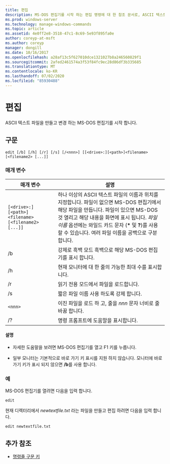 ```yaml
---
title: 편집
description: MS-DOS 편집기를 시작 하는 편집 명령에 대 한 참조 문서로, ASCII 텍스트 파일을 만들고 변경할 수 있습니다.
ms.prod: windows-server
ms.technology: manage-windows-commands
ms.topic: article
ms.assetid: 4e0ff2e8-3518-47c1-8c69-5e93f895fa0e
author: coreyp-at-msft
ms.author: coreyp
manager: dongill
ms.date: 10/16/2017
ms.openlocfilehash: a28af13c5f627010dce1321027b8a246560829f1
ms.sourcegitcommit: 2afed2461574a3f53f84fc9ec28d86df3b335685
ms.translationtype: MT
ms.contentlocale: ko-KR
ms.lasthandoff: 07/02/2020
ms.locfileid: "85930488"
---
```

# <a name="edit"></a>편집

ASCII 텍스트 파일을 만들고 변경 하는 MS-DOS 편집기를 시작 합니다.

## <a name="syntax"></a>구문

```
edit [/b] [/h] [/r] [/s] [/<nnn>] [[<drive>:][<path>]<filename> [<filename2> [...]]
```

### <a name="parameters"></a>매개 변수

| 매개 변수 | 설명 |
| --------- | ----------- |
| `[<drive>:][<path>]<filename> [<filename2> [...]]` | 하나 이상의 ASCII 텍스트 파일의 이름과 위치를 지정합니다. 파일이 없으면 MS-DOS 편집기에서 해당 파일을 만듭니다. 파일이 있으면 MS-DOS 것 열리고 해당 내용을 화면에 표시 됩니다. *파일 이름* 옵션에는 와일드 카드 문자 (**&#42;** 및 **?**)를 사용할 수 있습니다. 여러 파일 이름을 공백으로 구분 합니다. |
| /b | 강제로 흑백 모드 흑백으로 해당 MS-DOS 편집기를 표시 합니다. |
| /h | 현재 모니터에 대 한 줄의 가능한 최대 수를 표시합니다. |
| /r | 읽기 전용 모드에서 파일을 로드합니다. |
| /s | 짧은 파일 이름 사용 하도록 강제 합니다. |
| `<nnn>` | 이진 파일을 로드 하 고, 줄을 *nnn* 문자 너비로 줄 바꿈 합니다. |
| /? | 명령 프롬프트에 도움말을 표시합니다. |

#### <a name="remarks"></a>설명

- 자세한 도움말을 보려면 MS-DOS 편집기를 열고 F1 키를 누릅니다.

- 일부 모니터는 기본적으로 바로 가기 키 표시를 지원 하지 않습니다. 모니터에 바로 가기 키가 표시 되지 않으면 **/b**를 사용 합니다.

### <a name="examples"></a>예

MS-DOS 편집기를 열려면 다음을 입력 합니다.

```
edit
```

현재 디렉터리에서 *newtextfile.txt* 라는 파일을 만들고 편집 하려면 다음을 입력 합니다.

```
edit newtextfile.txt
```

## <a name="additional-references"></a>추가 참조

- [명령줄 구문 키](command-line-syntax-key.md)
